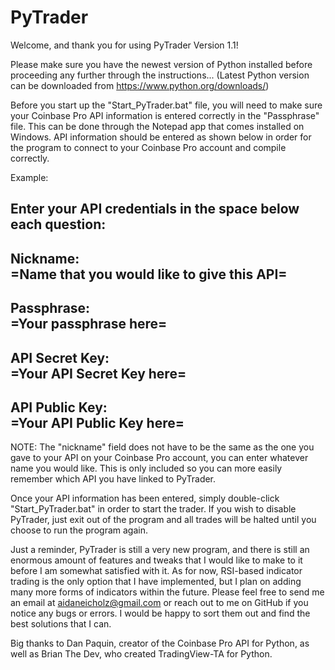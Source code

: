 # PyTrader
Welcome, and thank you for using PyTrader Version 1.1!

Please make sure you have the newest version of Python installed before
proceeding any further through the instructions...
(Latest Python version can be downloaded from https://www.python.org/downloads/)

Before you start up the "Start_PyTrader.bat" file, you will need to make sure 
your Coinbase Pro API information is entered correctly in the "Passphrase" file. 
This can be done through the Notepad app that comes installed on Windows. API 
information should be entered as shown below in order for the program to connect
to your Coinbase Pro account and compile correctly. 

Example:

Enter your API credentials in the space below each question:
-----------------------------------------------
Nickname:                 
=Name that you would like to give this API=
-----------------------------------------------
Passphrase:               
=Your passphrase here=
-----------------------------------------------
API Secret Key:               
=Your API Secret Key here=
-----------------------------------------------
API Public Key:               
=Your API Public Key here=
-----------------------------------------------


NOTE: The "nickname" field does not have to be the same as the one you gave to
your API on your Coinbase Pro account, you can enter whatever name you would like. 
This is only included so you can more easily remember which API you have linked 
to PyTrader.

Once your API information has been entered, simply double-click "Start_PyTrader.bat"
in order to start the trader. If you wish to disable PyTrader, just exit out of the 
program and all trades will be halted until you choose to run the program again.

Just a reminder, PyTrader is still a very new program, and there is still an enormous
amount of features and tweaks that I would like to make to it before I am somewhat
satisfied with it. As for now, RSI-based indicator trading is the only option that I 
have implemented, but I plan on adding many more forms of indicators within the future.
Please feel free to send me an email at aidaneicholz@gmail.com or reach out to me on 
GitHub if you notice any bugs or errors. I would be happy to sort them out and find the
best solutions that I can.

Big thanks to Dan Paquin, creator of the Coinbase Pro API for Python, as well 
as Brian The Dev, who created TradingView-TA for Python.
